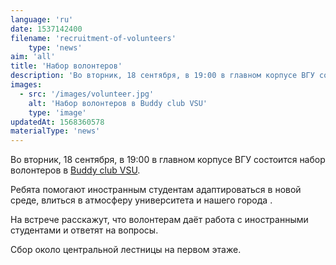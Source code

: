 ```yaml
---
language: 'ru'
date: 1537142400
filename: 'recruitment-of-volunteers'
    type: 'news'
aim: 'all'
title: 'Набор волонтеров'
description: 'Во вторник, 18 сентября, в 19:00 в главном корпусе ВГУ состоится набор волонтеров в Buddy club VSU.'
images:
  - src: '/images/volunteer.jpg'
    alt: 'Набор волонтеров в Buddy club VSU'
    type: 'image'
updatedAt: 1568360578
materialType: 'news'
---
```

Во вторник, 18 сентября, в 19:00 в главном корпусе ВГУ состоится набор волонтеров в [Buddy club VSU](https://vk.com/buddy_vsu).

Ребята помогают иностранным студентам адаптироваться в новой среде, влиться в атмосферу университета и нашего города .

На встрече расскажут, что волонтерам даёт работа с иностранными студентами и ответят на вопросы.

Сбор около центральной лестницы на первом этаже.
